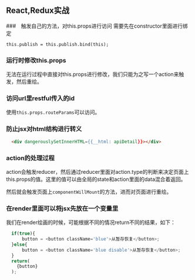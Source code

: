 ## React,Redux实战

###　触发自己的方法，对this.props进行访问
需要先在constructor里面进行绑定

`this.publish = this.publish.bind(this);`

### 运行时修改this.props
无法在运行过程中直接对this.props进行修改，我们只能为之写一个action来触发，然后重绘。

### 访问url里restful传入的id
使用`this.props.routeParams`可以访问。

### 防止jsx对html结构进行转义
```html
  <div dangerouslySetInnerHTML={{__html: apiDetail}}></div>
```

### action的处理过程
action会触发reducer，然后通过reducer里面对action.type的判断来决定页面上this.props的值。这里的值可以由全局的state和action里面的data混合着返回。

然后就会触发页面上`componentWillMount`的方法，进而对页面进行重绘。

### 在render里面可以将jsx先放在一个变量里
我们在render绘画的时候，可能根据不同的情况return不同的结果，如下：

```javascript
  if(true){
      button = <button className='blue'>从暂存恢复</button>;
  }else{
      button = <button className='blue disable'>从暂存恢复</button>;
  }
  return(
    {button}
  );
```
